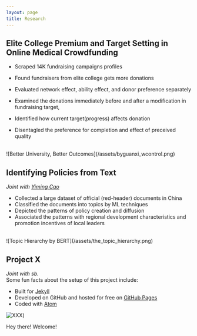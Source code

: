 ```yaml
---
layout: page
title: Research
---
```


## Elite College Premium and Target Setting in Online Medical Crowdfunding 

* Scraped 14K fundraising campaigns profiles 
* Found fundraisers from elite college gets more donations
* Evaluated network effect, ability effect, and donor preference separately

* Examined the donations immediately before and after a modification in fundraising target, 
* Identified how current target(progress) affects donation
* Disentagled the preference for completion and effect of preceived quality
<br>
![Better University, Better Outcomes](/assets/byguanxi_wcontrol.png)


## Identifying Policies from Text

*Joint with [Yiming Cao](https://www.yimingcao.com)*  
* Collected a large dataset of official (red-header) documents in China
* Classified the documents into topics by ML techniques
* Depicted the patterns of policy creation and diffusion
* Associated the patterns with regional development characteristics and promotion incentives of local leaders
<br>
![Topic Hierarchy by BERT](/assets/the_topic_hierarchy.png)

<br>

## Project X

*Joint with sb.*  
Some fun facts about the setup of this project include:
* Built for [Jekyll](https://jekyllrb.com)
* Developed on GitHub and hosted for free on [GitHub Pages](https://pages.github.com)
* Coded with [Atom](https://atom.io)

![XXX](/assets/univrank.png))





<p class="message">
  Hey there! Welcome!
</p>


